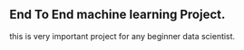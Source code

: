 ## End To End machine learning Project. 
this is very important project for any beginner data scientist.